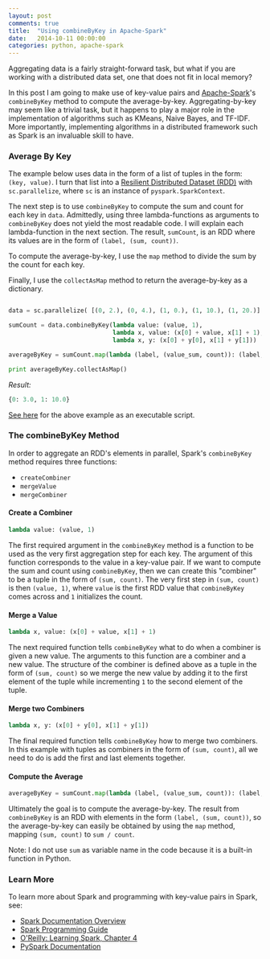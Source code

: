 ```yaml
---
layout: post
comments: true
title:  "Using combineByKey in Apache-Spark"
date:   2014-10-11 00:00:00
categories: python, apache-spark
---
```


Aggregating data is a fairly straight-forward task, but what if you are working with a distributed data set, one that does not fit in local memory? 

In this post I am going to make use of key-value pairs and [Apache-Spark](https://spark.apache.org/)'s `combineByKey` method to compute the average-by-key. Aggregating-by-key may seem like a trivial task, but it happens to play a major role in the implementation of algorithms such as KMeans, Naive Bayes, and TF-IDF. More importantly, implementing algorithms in a distributed framework such as Spark is an invaluable skill to have.


### Average By Key

The example below uses data in the form of a list of tuples in the form: `(key, value)`. I turn that list into a [Resilient Distributed Dataset (RDD)](http://www.thecloudavenue.com/2014/01/resilient-distributed-datasets-rdd.html) with `sc.parallelize`, where `sc` is an instance of `pyspark.SparkContext`.

The next step is to use `combineByKey` to compute the sum and count for each key in `data`. Admittedly, using three lambda-functions as arguments to `combineByKey` does not yield the most readable code. I will explain each lambda-function in the next section. The result, `sumCount`, is an RDD where its values are in the form of `(label, (sum, count))`.

To compute the average-by-key, I use the `map` method to divide the sum by the count for each key. 

Finally, I use the `collectAsMap` method to return the average-by-key as a dictionary.

```python

data = sc.parallelize( [(0, 2.), (0, 4.), (1, 0.), (1, 10.), (1, 20.)] )

sumCount = data.combineByKey(lambda value: (value, 1),
                             lambda x, value: (x[0] + value, x[1] + 1),
                             lambda x, y: (x[0] + y[0], x[1] + y[1]))

averageByKey = sumCount.map(lambda (label, (value_sum, count)): (label, value_sum / count))

print averageByKey.collectAsMap()
```

_Result:_

```python
{0: 3.0, 1: 10.0}
```

[See here](https://github.com/abshinn/abshinn.github.io/tree/master/extras/averageByKey.py) for the above example as an executable script.


### The combineByKey Method

In order to aggregate an RDD's elements in parallel, Spark's `combineByKey` method requires three functions:

- `createCombiner`
- `mergeValue`
- `mergeCombiner`


#### Create a Combiner

```python
lambda value: (value, 1)
```

The first required argument in the `combineByKey` method is a function to be used as the very first aggregation step for each key. The argument of this function corresponds to the value in a key-value pair. If we want to compute the sum and count using `combineByKey`, then we can create this "combiner" to be a tuple in the form of `(sum, count)`. The very first step in `(sum, count)` is then `(value, 1)`, where `value` is the first RDD value that `combineByKey` comes across and `1` initializes the count.


#### Merge a Value

```python
lambda x, value: (x[0] + value, x[1] + 1)
```

The next required function tells `combineByKey` what to do when a combiner is given a new value. The arguments to this function are a combiner and a new value. The structure of the combiner is defined above as a tuple in the form of `(sum, count)` so we merge the new value by adding it to the first element of the tuple while incrementing `1` to the second element of the tuple.


#### Merge two Combiners

```python
lambda x, y: (x[0] + y[0], x[1] + y[1])
```

The final required function tells `combineByKey` how to merge two combiners. In this example with tuples as combiners in the form of `(sum, count)`, all we need to do is add the first and last elements together.


#### Compute the Average

```python
averageByKey = sumCount.map(lambda (label, (value_sum, count)): (label, value_sum / count))
```

Ultimately the goal is to compute the average-by-key. The result from `combineByKey` is an RDD with elements in the form `(label, (sum, count))`, so the average-by-key can easily be obtained by using the `map` method, mapping `(sum, count)` to `sum / count`. 

Note: I do not use `sum` as variable name in the code because it is a built-in function in Python.


### Learn More

To learn more about Spark and programming with key-value pairs in Spark, see:

- [Spark Documentation Overview](http://spark.apache.org/documentation.html) 
- [Spark Programming Guide](http://spark.apache.org/docs/latest/programming-guide.html)
- [O'Reilly: Learning Spark, Chapter 4](https://www.safaribooksonline.com/library/view/learning-spark/9781449359034/ch04.html)
- [PySpark Documentation](http://spark.apache.org/docs/latest/api/python/index.html)

